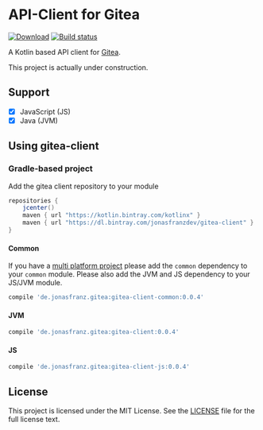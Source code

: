 # API-Client for Gitea
[![Download](https://api.bintray.com/packages/jonasfranzdev/gitea-client/gitea-client/images/download.svg)](https://bintray.com/jonasfranzdev/gitea-client/gitea-client/_latestVersion)
[![Build status](https://drone.jonasfranz.de/api/badges/JonasFranzDEV/gitea-client/status.svg)](https://drone.jonasfranz.de/JonasFranzDEV/gitea-client)

A Kotlin based API client for [Gitea](https://github.com/go-gitea/gitea).

This project is actually under construction.
## Support
- [X] JavaScript (JS)
- [X] Java (JVM)

## Using gitea-client
### Gradle-based project
Add the gitea client repository to your module
```groovy
repositories {
    jcenter()
    maven { url "https://kotlin.bintray.com/kotlinx" }
    maven { url "https://dl.bintray.com/jonasfranzdev/gitea-client" }
}
```
#### Common
If you have a [multi platform project](https://kotlinlang.org/docs/reference/multiplatform.html) please
add the `common` dependency to your `common` module. Please also add the JVM and JS dependency to your JS/JVM module.
```groovy
compile 'de.jonasfranz.gitea:gitea-client-common:0.0.4'
```
#### JVM
```groovy
compile 'de.jonasfranz.gitea:gitea-client:0.0.4'
```
#### JS
```groovy
compile 'de.jonasfranz.gitea:gitea-client-js:0.0.4'
```


## License



This project is licensed under the MIT License. See the [LICENSE](https://github.com/JonasFranzDEV/gitea-client/blob/master/LICENSE) file for the full license text.
